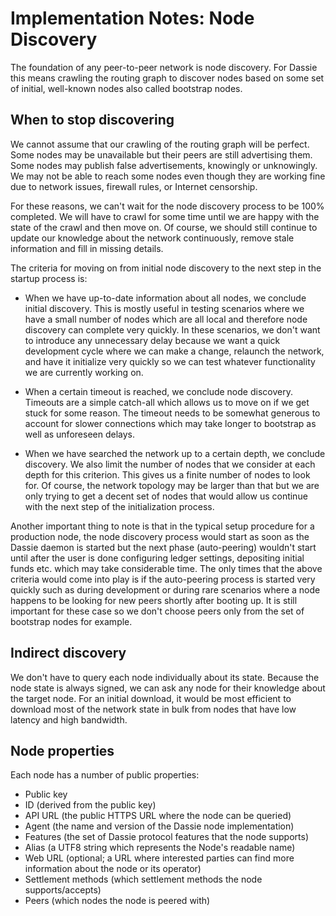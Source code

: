 # Implementation Notes: Node Discovery

The foundation of any peer-to-peer network is node discovery. For Dassie this means crawling the routing graph to discover nodes based on some set of initial, well-known nodes also called bootstrap nodes.

## When to stop discovering

We cannot assume that our crawling of the routing graph will be perfect. Some nodes may be unavailable but their peers are still advertising them. Some nodes may publish false advertisements, knowingly or unknowingly. We may not be able to reach some nodes even though they are working fine due to network issues, firewall rules, or Internet censorship.

For these reasons, we can't wait for the node discovery process to be 100% completed. We will have to crawl for some time until we are happy with the state of the crawl and then move on. Of course, we should still continue to update our knowledge about the network continuously, remove stale information and fill in missing details.

The criteria for moving on from initial node discovery to the next step in the startup process is:

- When we have up-to-date information about all nodes, we conclude initial discovery. This is mostly useful in testing scenarios where we have a small number of nodes which are all local and therefore node discovery can complete very quickly. In these scenarios, we don't want to introduce any unnecessary delay because we want a quick development cycle where we can make a change, relaunch the network, and have it initialize very quickly so we can test whatever functionality we are currently working on.

- When a certain timeout is reached, we conclude node discovery. Timeouts are a simple catch-all which allows us to move on if we get stuck for some reason. The timeout needs to be somewhat generous to account for slower connections which may take longer to bootstrap as well as unforeseen delays.

- When we have searched the network up to a certain depth, we conclude discovery. We also limit the number of nodes that we consider at each depth for this criterion. This gives us a finite number of nodes to look for. Of course, the network topology may be larger than that but we are only trying to get a decent set of nodes that would allow us continue with the next step of the initialization process.

Another important thing to note is that in the typical setup procedure for a production node, the node discovery process would start as soon as the Dassie daemon is started but the next phase (auto-peering) wouldn't start until after the user is done configuring ledger settings, depositing initial funds etc. which may take considerable time. The only times that the above criteria would come into play is if the auto-peering process is started very quickly such as during development or during rare scenarios where a node happens to be looking for new peers shortly after booting up. It is still important for these case so we don't choose peers only from the set of bootstrap nodes for example.

## Indirect discovery

We don't have to query each node individually about its state. Because the node state is always signed, we can ask any node for their knowledge about the target node. For an initial download, it would be most efficient to download most of the network state in bulk from nodes that have low latency and high bandwidth.

## Node properties

Each node has a number of public properties:

- Public key
- ID (derived from the public key)
- API URL (the public HTTPS URL where the node can be queried)
- Agent (the name and version of the Dassie node implementation)
- Features (the set of Dassie protocol features that the node supports)
- Alias (a UTF8 string which represents the Node's readable name)
- Web URL (optional; a URL where interested parties can find more information about the node or its operator)
- Settlement methods (which settlement methods the node supports/accepts)
- Peers (which nodes the node is peered with)
